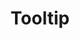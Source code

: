 ---
filename: tooltip
title: Tooltip
description: Tooltip blurb. This will pulled into both homepage and component page.
alpha: true
links:
---